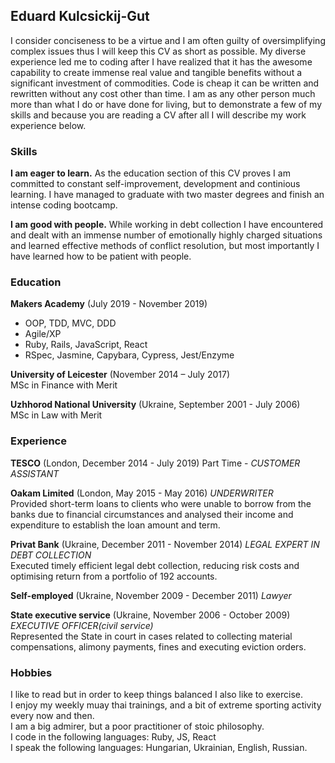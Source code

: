 ## Eduard Kulcsickij-Gut
I consider conciseness to be a virtue and I am often guilty of oversimplifying complex issues thus I will keep this CV as short as
possible.  My diverse experience led me to coding after I have realized that it has the awesome capability to create immense real value and
tangible benefits without a significant investment of commodities. Code is cheap it can be written and rewritten without any cost other than
time. I am as any other person much more than what I do or have done for living, but to demonstrate a few of my skills and because you
are reading a CV after all I will describe my work experience below.

### Skills
**I am eager to learn.**
As the education section of this CV proves I am committed to constant self-improvement, development and continious learning. I have managed to graduate
with two master degrees and finish an intense coding bootcamp. 

**I am good with people.**
While working in debt collection I have encountered and dealt with an immense number of emotionally highly charged situations and learned
effective methods of conflict resolution, but most importantly I have learned how to be patient with people.

### Education
**Makers Academy** (July 2019 - November 2019)
- OOP, TDD, MVC, DDD
- Agile/XP
- Ruby, Rails, JavaScript, React
- RSpec, Jasmine, Capybara, Cypress, Jest/Enzyme

**University of Leicester** (November 2014 – July 2017)   
MSc in Finance with Merit

**Uzhhorod National University** (Ukraine, September 2001 - July 2006)  
MSc in Law with Merit

### Experience
**TESCO** (London, December 2014 - July 2019)
Part Time - *CUSTOMER ASSISTANT*

**Oakam Limited** (London, May 2015 - May 2016)
*UNDERWRITER*  
Provided short-term loans to clients who were unable to borrow from the banks due to financial circumstances and analysed their income and expenditure to establish the loan amount and term. 

**Privat Bank** (Ukraine, December 2011 - November 2014)
*LEGAL EXPERT IN DEBT COLLECTION*  
Executed timely efficient legal debt collection, reducing risk costs and optimising return from a portfolio of 192 accounts.

**Self-employed** (Ukraine, November 2009 - December 2011)
*Lawyer*

**State executive service** (Ukraine, November 2006 - October 2009)
*EXECUTIVE OFFICER(civil service)*  
Represented the State in court in cases related to collecting material compensations, alimony payments, fines and executing eviction
orders.

### Hobbies
I like to read but in order to keep things balanced I also like to exercise.  
I enjoy my weekly muay thai trainings, and a bit of extreme sporting activity every now and then.  
I am a big admirer, but a poor practitioner of stoic philosophy.  
I code in the following languages: Ruby, JS, React  
I speak the following languages: Hungarian, Ukrainian, English, Russian. 
